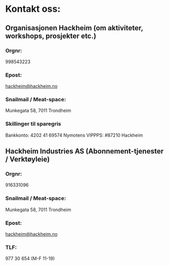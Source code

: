 # Kontakt oss:

## Organisasjonen Hackheim (om aktiviteter, workshops, prosjekter etc.)

### Orgnr: 

998543223 

### Epost:

[hackheim@hackheim.no](mailto:hackheim@hackheim.no)

### Snailmail / Meat-space: 

Munkegata 58, 7011 Trondheim

### Skillinger til sparegris

Bankkonto: 4202 41 69574
Nymotens VIPPPS: #87210 Hackheim

## Hackheim Industries AS (Abonnement-tjenester / Verktøyleie)

### Orgnr:

916331096 

### Snailmail / Meat-space: 

Munkegata 58, 7011 Trondheim

### Epost:

[hackheim@hackheim.no](mailto:hackheim@hackheim.no)

### TLF:

977 30 654 (M-F 11-19)
